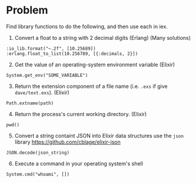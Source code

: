 # Problem
Find library functions to do the following, and then use each in iex.

1. Convert a float to a string with 2 decimal digits (Erlang) (Many solutions)
  ```
  :io_lib.format("~.2f", [10.25689])
  :erlang.float_to_list(10.256789, [{:decimals, 2}])
  ```

2. Get the value of an operating-system environment variable (Elixir)
  ```
  System.get_env("SOME_VARIABLE")
  ```

3. Return the extension component of a file name (i.e. `.exs` if give `dave/text.exs`). (Elixir)
  ```
  Path.extname(path)
  ```

4. Return the process's current working directory. (Elixir)
  ```
  pwd()
  ```

5. Convert a string containt JSON into Elixir data structures
  use the `json` library https://github.com/cblage/elixir-json
  ```
  JSON.decode(json_string)
  ```

6. Execute a command in your operating system's shell
  ```
  System.cmd("whoami", [])
  ```
